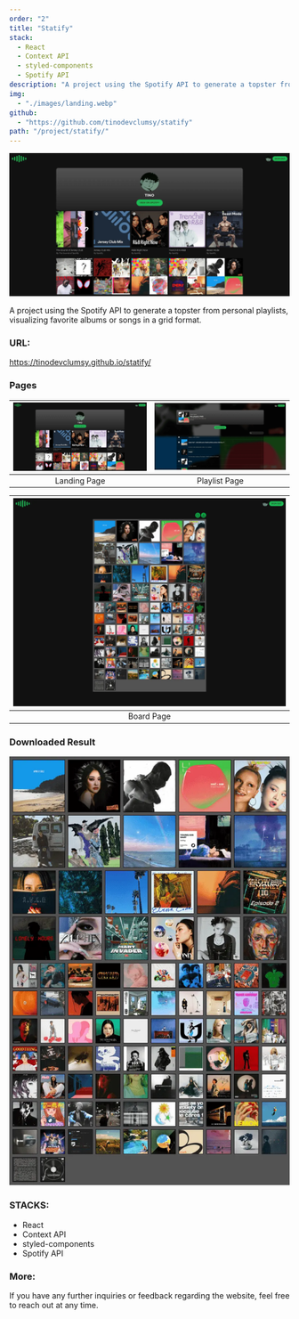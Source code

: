 ```yaml
---
order: "2"
title: "Statify"
stack:
  - React
  - Context API
  - styled-components
  - Spotify API
description: "A project using the Spotify API to generate a topster from personal playlists, visualizing favorite albums or songs in a grid format."
img:
  - "./images/landing.webp"
github:
  - "https://github.com/tinodevclumsy/statify"
path: "/project/statify/"
---
```


![Seungjun Lee's Webiste](./images/landing.webp)

<div class="thumbnail">
</div>

A project using the Spotify API to generate a topster from personal playlists, visualizing favorite albums or songs in a grid format.

### URL:

<https://tinodevclumsy.github.io/statify/>

### Pages

| ![image](./images/landing.webp) | ![image](./images/playlist.webp) |
| :-----------------------------: | :------------------------------: |
|          Landing Page           |          Playlist Page           |

| ![Seungjun Lee's Webiste](./images/board.webp) |
| :--------------------------------------------: |
|                   Board Page                   |

### Downloaded Result

![Seungjun Lee's Webiste](./images/sample.webp)

### STACKS:

- React
- Context API
- styled-components
- Spotify API

### More:

If you have any further inquiries or feedback regarding the website, feel free to reach out at any time.
